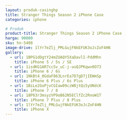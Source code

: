 ```yaml
---
layout: produk-casinghp
title: Stranger Things Season 2 iPhone Case
categories: iphone

# Produk
product-title: Stranger Things Season 2 iPhone Case
harga: 90000
sku: hn-5408
image-drive: 1lYr7eZlj_PMLGujFNkEFUK3oJcZoF4HN
gallery:
  - url: 1BPG1dDgtY24mZUAQY5XaDavlI-PddMhn
    title: iPhone 5 / 5s / SE
  - url: 1isdKG1AR7ccSv_uC-j-uuQJPKqwv0O73
    title: iPhone 6 / 6s
  - url: 1NkBt4_0GdaF863LnrEa7D7gD7jIEWmSp
    title: iPhone 6 Plus / 6s Plus
  - url: 1BiLe2GoPjvCGIaw09czW8jtQi5yUNdcK
    title: iPhone 7 / 8
  - url: 18P63r3msyzVP9oB62N5EClfZc2RnoW1T
    title: iPhone 7 Plus / 8 Plus
  - url: 1lYr7eZlj_PMLGujFNkEFUK3oJcZoF4HN
    title: iPhone X
---
```

